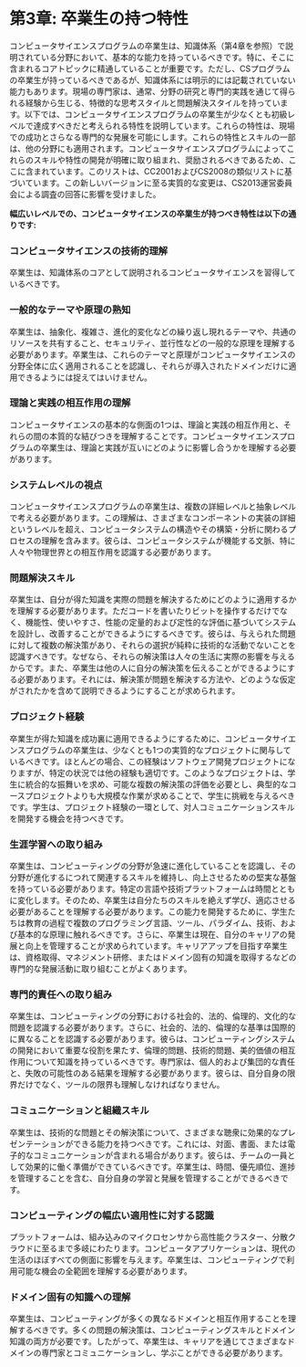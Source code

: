 
# 第3章: 卒業生の持つ特性

コンピュータサイエンスプログラムの卒業生は、知識体系（第4章を参照）で説明されている分野において、基本的な能力を持っているべきです。特に、そこに含まれるコアトピックに精通していることが重要です。ただし、CSプログラムの卒業生が持っているべきであるが、知識体系には明示的には記載されていない能力もあります。現場の専門家は、通常、分野の研究と専門的実践を通じて得られる経験から生じる、特徴的な思考スタイルと問題解決スタイルを持っています。以下では、コンピュータサイエンスプログラムの卒業生が少なくとも初級レベルで達成すべきだと考えられる特性を説明しています。これらの特性は、現場での成功とさらなる専門的な発展を可能にします。これらの特性とスキルの一部は、他の分野にも適用されます。コンピュータサイエンスプログラムによってこれらのスキルや特性の開発が明確に取り組まれ、奨励されるべきであるため、ここに含まれています。このリストは、CC2001およびCS2008の類似リストに基づいています。この新しいバージョンに至る実質的な変更は、CS2013運営委員会による調査の回答に影響を受けました。


**幅広いレベルでの、コンピュータサイエンスの卒業生が持つべき特性は以下の通りです:**

### コンピュータサイエンスの技術的理解

卒業生は、知識体系のコアとして説明されるコンピュータサイエンスを習得しているべきです。


### 一般的なテーマや原理の熟知

卒業生は、抽象化、複雑さ、進化的変化などの繰り返し現れるテーマや、共通のリソースを共有すること、セキュリティ、並行性などの一般的な原理を理解する必要があります。卒業生は、これらのテーマと原理がコンピュータサイエンスの分野全体に広く適用されることを認識し、それらが導入されたドメインだけに適用できるようには捉えてはいけません。

### 理論と実践の相互作用の理解
コンピュータサイエンスの基本的な側面の1つは、理論と実践の相互作用と、それらの間の本質的な結びつきを理解することです。コンピュータサイエンスプログラムの卒業生は、理論と実践が互いにどのように影響し合うかを理解する必要があります。

### システムレベルの視点
コンピュータサイエンスプログラムの卒業生は、複数の詳細レベルと抽象レベルで考える必要があります。この理解は、さまざまなコンポーネントの実装の詳細というレベルを超え、コンピュータシステムの構造やその構築・分析に関わるプロセスの理解を含みます。彼らは、コンピュータシステムが機能する文脈、特に人々や物理世界との相互作用を認識する必要があります。

### 問題解決スキル
卒業生は、自分が得た知識を実際の問題を解決するためにどのように適用するかを理解する必要があります。ただコードを書いたりビットを操作するだけでなく、機能性、使いやすさ、性能の定量的および定性的な評価に基づいてシステムを設計し、改善することができるようにするべきです。彼らは、与えられた問題に対して複数の解決策があり、それらの選択が純粋に技術的な活動でないことを認識すべきです。なぜなら、それらの解決策は人々の生活に実際の影響を与えるからです。また、卒業生は他の人に自分の解決策を伝えることができるようにする必要があります。それには、解決策が問題を解決する方法や、どのような仮定がされたかを含めて説明できるようにすることが求められます。

### プロジェクト経験
卒業生が得た知識を成功裏に適用できるようにするために、コンピュータサイエンスプログラムの卒業生は、少なくとも1つの実質的なプロジェクトに関与しているべきです。ほとんどの場合、この経験はソフトウェア開発プロジェクトになりますが、特定の状況では他の経験も適切です。このようなプロジェクトは、学生に統合的な振舞いを求め、可能な複数の解決策の評価を必要とし、典型的なコースプロジェクトよりも大規模な作業が求めることで、学生に挑戦を与えるべきです。学生は、プロジェクト経験の一環として、対人コミュニケーションスキルを開発する機会を持つべきです。

### 生涯学習への取り組み
卒業生は、コンピューティングの分野が急速に進化していることを認識し、その分野が進化するにつれて関連するスキルを維持し、向上させるための堅実な基盤を持っている必要があります。特定の言語や技術プラットフォームは時間とともに変化します。そのため、卒業生は自分たちのスキルを絶えず学び、適応させる必要があることを理解する必要があります。この能力を開発するために、学生たちは教育の過程で複数のプログラミング言語、ツール、パラダイム、技術、および基本的な原理に触れるべきです。さらに、卒業生は現在、自分のキャリアの発展と向上を管理することが求められています。キャリアアップを目指す卒業生は、資格取得、マネジメント研修、またはドメイン固有の知識を取得するなどの専門的な発展活動に取り組むことがよくあります。

### 専門的責任への取り組み
卒業生は、コンピューティングの分野における社会的、法的、倫理的、文化的な問題を認識する必要があります。さらに、社会的、法的、倫理的な基準は国際的に異なることを認識する必要があります。彼らは、コンピューティングシステムの開発において重要な役割を果たす、倫理的問題、技術的問題、美的価値の相互作用について知識を持っているべきです。専門家は、個人的および集団的な責任と、失敗の可能性のある結果を理解する必要があります。彼らは、自分自身の限界だけでなく、ツールの限界も理解しなければなりません。

### コミュニケーションと組織スキル

卒業生は、技術的な問題とその解決策について、さまざまな聴衆に効果的なプレゼンテーションができる能力を持つべきです。これには、対面、書面、または電子的なコミュニケーションが含まれる場合があります。彼らは、チームの一員として効果的に働く準備ができているべきです。卒業生は、時間、優先順位、進捗を管理することを含む、自分自身の学習と発展を管理することができるべきです。

### コンピューティングの幅広い適用性に対する認識
プラットフォームは、組み込みのマイクロセンサから高性能クラスター、分散クラウドに至るまで多岐にわたります。コンピュータアプリケーションは、現代の生活のほぼすべての側面に影響を与えます。卒業生は、コンピューティングで利用可能な機会の全範囲を理解する必要があります。

### ドメイン固有の知識への理解
卒業生は、コンピューティングが多くの異なるドメインと相互作用することを理解するべきです。多くの問題の解決策は、コンピューティングスキルとドメイン知識の両方が必要です。したがって、卒業生は、キャリアを通じてさまざまなドメインの専門家とコミュニケーションし、学ぶことができる必要があります。
